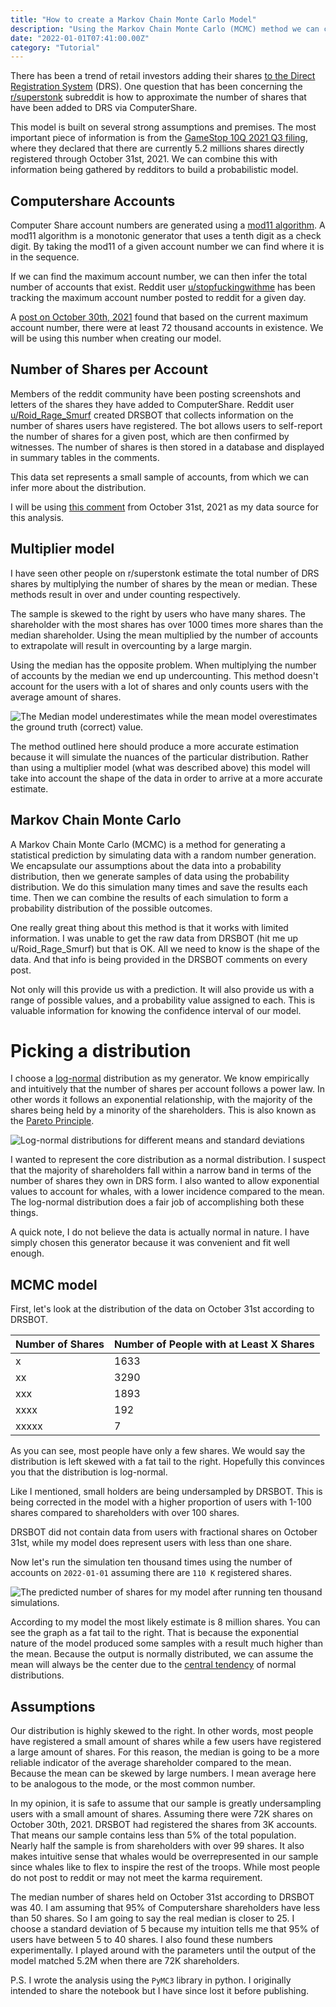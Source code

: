 ```yaml
---
title: "How to create a Markov Chain Monte Carlo Model"
description: "Using the Markov Chain Monte Carlo (MCMC) method we can create a Bayesian model to estimate the number of $GME shares that have been added to the Direct Registration System (DRS) based on the total number of accounts."
date: "2022-01-01T07:41:00.00Z"
category: "Tutorial"
---
```


There has been a trend of retail investors adding their shares [to the Direct Registration System](https://www.reuters.com/markets/us/hands-off-why-some-us-investors-are-pulling-meme-stocks-brokerages-2021-12-22/) (DRS). One question that has been concerning the [r/superstonk](https://reddit.com/r/superstonk) subreddit is how to approximate the number of shares that have been added to DRS via ComputerShare.

This model is built on several strong assumptions and premises. The most important piece of information is from the [GameStop 10Q 2021 Q3 filing](https://news.gamestop.com/static-files/d8478a24-97e8-414e-bfd6-f1f73522ceda), where they declared that there are currently 5.2 millions shares directly registered through October 31st, 2021. We can combine this with information being gathered by redditors to build a probabilistic model.


## Computershare Accounts

Computer Share account numbers are generated using a [mod11 algorithm](https://www.reddit.com/r/Superstonk/comments/q7p39o/convincing_evidence_that_the_final_digit_in/). A mod11 algorithm is a monotonic generator that uses a tenth digit as a check digit. By taking the mod11 of a given account number we can find where it is in the sequence.

If we can find the maximum account number, we can then infer the total number of accounts that exist. Reddit user [u/stopfuckingwithme](https://reddit.com/user/stopfuckingwithme) has been tracking the maximum account number posted to reddit for a given day.

A [post on October 30th, 2021](​​https://www.reddit.com/r/Superstonk/comments/qk57yh/computershare_new_high_score_winner_1030/) found that based on the current maximum account number, there were at least 72 thousand accounts in existence. We will be using this number when creating our model.

## Number of Shares per Account

Members of the reddit community have been posting screenshots and letters of the shares they have added to ComputerShare. Reddit user [u/Roid_Rage_Smurf](https://reddit.com/user/Roid_Rage_Smurf) created DRSBOT that collects information on the number of shares users have registered. The bot allows users to self-report the number of shares for a given post, which are then confirmed by witnesses. The number of shares is then stored in a database and displayed in summary tables in the comments.

This data set represents a small sample of accounts, from which we can infer more about the distribution.

I will be using [this comment](https://www.reddit.com/r/Superstonk/comments/qjt33s/comment/hisfe04/) from October 31st, 2021 as my data source for this analysis.


## Multiplier model

I have seen other people on r/superstonk estimate the total number of DRS shares by multiplying the number of shares by the mean or median. These methods result in over and under counting respectively.

The sample is skewed to the right by users who have many shares. The shareholder with the most shares has over 1000 times more shares than the median shareholder. Using the mean multiplied by the number of accounts to extrapolate will result in overcounting by a large margin.

Using the median has the opposite problem. When multiplying the number of accounts by the median we end up undercounting. This method doesn't account for the users with a lot of shares and only counts users with the average amount of shares.

![The Median model underestimates while the mean model overestimates the ground truth (correct) value.](multiplier.png)


The method outlined here should produce a more accurate estimation because it will simulate the nuances of the particular distribution. Rather than using a multiplier model (what was described above) this model will take into account the shape of the data in order to arrive at a more accurate estimate.


## Markov Chain Monte Carlo

A Markov Chain Monte Carlo (MCMC) is a method for generating a statistical prediction by simulating data with a random number generation. We encapsulate our assumptions about the data into a probability distribution, then we generate samples of data using the probability distribution. We do this simulation many times and save the results each time. Then we can combine the results of each simulation to form a probability distribution of the possible outcomes.

One really great thing about this method is that it works with limited information. I was unable to get the raw data from DRSBOT (hit me up u/Roid_Rage_Smurf) but that is OK. All we need to know is the shape of the data. And that info is being provided in the DRSBOT comments on every post.

Not only will this provide us with a prediction. It will also provide us with a range of possible values, and a probability value assigned to each. This is valuable information for knowing the confidence interval of our model.

# Picking a distribution

I choose a [log-normal](https://en.wikipedia.org/wiki/Log-normal_distribution) distribution as my generator. We know empirically and intuitively that the number of shares per account follows a power law. In other words it follows an exponential relationship, with the majority of the shares being held by a minority of the shareholders. This is also known as the [Pareto Principle](https://en.wikipedia.org/wiki/Pareto_principle).

![Log-normal distributions for different means and standard deviations](./log_normal_distributions.svg.png)

I wanted to represent the core distribution as a normal distribution. I suspect that the majority of shareholders fall within a narrow band in terms of the number of shares they own in DRS form. I also wanted to allow exponential values to account for whales, with a lower incidence compared to the mean. The log-normal distribution does a fair job of accomplishing both these things.

A quick note, I do not believe the data is actually normal in nature. I have simply chosen this generator because it was convenient and fit well enough.

## MCMC model

First, let's look at the distribution of the data on October 31st according to DRSBOT.

| Number of Shares | Number of People with at Least X Shares |
|------------------|-----------------------------------------|
| x                | 1633                                    |
| xx               | 3290                                    |
| xxx              | 1893                                    |
| xxxx             | 192                                     |
| xxxxx            | 7                                       |


As you can see, most people have only a few shares. We would say the distribution is left skewed with a fat tail to the right. Hopefully this convinces you that the distribution is log-normal.

Like I mentioned, small holders are being undersampled by DRSBOT. This is being corrected in the model with a higher proportion of users with 1-100 shares compared to shareholders with over 100 shares.

DRSBOT did not contain data from users with fractional shares on October 31st, while my model does represent users with less than one share.

Now let's run the simulation ten thousand times using the number of accounts on `2022-01-01` assuming there are `110 K` registered shares.

![The predicted number of shares for my model after running ten thousand simulations.](model_prediction.png)

According to my model the most likely estimate is 8 million shares. You can see the graph as a fat tail to the right. That is because the exponential nature of the model produced some samples with a result much higher than the mean. Because the output is normally distributed, we can assume the mean will always be the center due to the [central tendency](https://en.wikipedia.org/wiki/Central_tendency) of normal distributions.

## Assumptions

Our distribution is highly skewed to the right. In other words, most people have registered a small amount of shares while a few users have registered a large amount of shares. For this reason, the median is going to be a more reliable indicator of the average shareholder compared to the mean. Because the mean can be skewed by large numbers.  I mean average here to be analogous to the mode, or the most common number.

In my opinion, it is safe to assume that our sample is greatly undersampling users with a small amount of shares. Assuming there were 72K shares on October 30th, 2021. DRSBOT had registered the shares from 3K accounts. That means our sample contains less than 5% of the total population. Nearly half the sample is from shareholders with over 99 shares. It also makes intuitive sense that whales would be overrepresented in our sample since whales like to flex to inspire the rest of the troops. While most people do not post to reddit or may not meet the karma requirement.

The median number of shares held on October 31st according to DRSBOT was 40. I am assuming that 95% of Computershare shareholders have less than 50 shares. So I am going to say the real median is closer to 25. I choose a standard deviation of 5 because my intuition tells me that 95% of users have between 5 to 40 shares. I also found these numbers experimentally. I played around with the parameters until the output of the model matched 5.2M when there are 72K shareholders.

P.S. I wrote the analysis using the `PyMC3` library in python. I originally intended to share the notebook but I have since lost it before publishing.